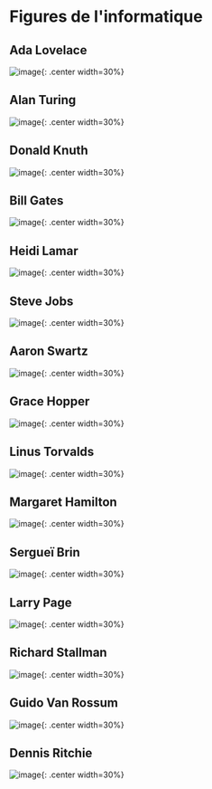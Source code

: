 # Figures de l'informatique

## Ada Lovelace
![image](data/adalovelace.jpg){: .center width=30%}


## Alan Turing
![image](data/turing.jpg){: .center width=30%}


## Donald Knuth
![image](data/knuth.jpg){: .center width=30%}

## Bill Gates
![image](data/gates.jpg){: .center width=30%}

## Heidi Lamar
![image](data/lamar.jpg){: .center width=30%}

## Steve Jobs
![image](data/jobs.jpg){: .center width=30%}

## Aaron Swartz
![image](data/swartz.jpg){: .center width=30%}

## Grace Hopper
![image](data/hopper.jpeg){: .center width=30%}

## Linus Torvalds
![image](data/linus.jpeg){: .center width=30%}

## Margaret Hamilton
![image](data/hamilton.jpg){: .center width=30%}

## Sergueï Brin
![image](data/brin.jpg){: .center width=30%}

## Larry Page
![image](data/page.jpg){: .center width=30%}

## Richard Stallman
![image](data/stallman.jpeg){: .center width=30%}

## Guido Van Rossum
![image](data/rossum.jpg){: .center width=30%}

## Dennis Ritchie
![image](data/ritchie.jpg){: .center width=30%}